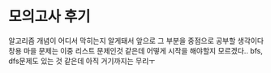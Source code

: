 # 모의고사 후기
알고리즘 개념이 어디서 막히는지 알게돼서 앞으로 그 부분을 중점으로 공부할 생각이다
창용 마을 문제는 이중 리스트 문제인것 같은데 어떻게 시작을 해야할지 모르겠다.. 
bfs, dfs문제도 있는 것 같은데 아직 거기까지는 무리ㅜ